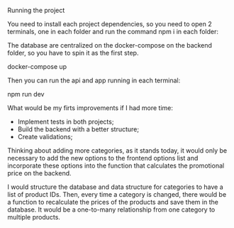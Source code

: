 Running the project

You need to install each project dependencies, so you need to open 2 terminals, one in each folder and run the command npm i in each folder:

The database are centralized on the docker-compose on the backend folder, so you have to spin it as the first step.

docker-compose up

Then you can run the api and app running in each terminal:

npm run dev


What would be my firts improvements if I had more time:

- Implement tests in both projects;
- Build the backend with a better structure;
- Create validations;


Thinking about adding more categories, as it stands today, it would only be necessary to add the new options to the frontend options list and incorporate these options into the function that calculates the promotional price on the backend.

I would structure the database and data structure for categories to have a list of product IDs. Then, every time a category is changed, there would be a function to recalculate the prices of the products and save them in the database.
It would be a one-to-many relationship from one category to multiple products.
